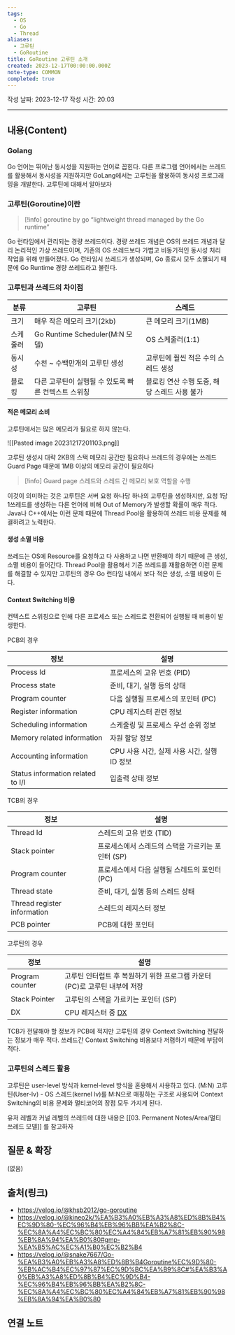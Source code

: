 ```yaml
---
tags:
  - OS
  - Go
  - Thread
aliases:
  - 고루틴
  - GoRoutine
title: GoRoutine 고루틴 소개
created: 2023-12-17T00:00:00.000Z
note-type: COMMON
completed: true
---
```

작성 날짜: 2023-12-17
작성 시간: 20:03


----
## 내용(Content)
### Golang

Go 언어는 뛰어난 동시성을 지원하는 언어로 꼽힌다. 다른 프로그램 언어에서는 쓰레드를 활용해서 동시성을 지원하지만 GoLang에서는 고루틴을 활용하여 동시성 프로그래밍을 개발한다.  고루틴에 대해서 알아보자

### 고루틴(Goroutine)이란

>[!info] goroutine by go
>“lightweight thread managed by the Go runtime”

Go 런타임에서 관리되는 경량 쓰레드이다. 경량 쓰레드 개념은 OS의 쓰레드 개념과 달리 논리적인 가상 쓰레드이며, 기존의 OS 쓰레드보다 가볍고 비동기적인 동시성 처리 작업을 위해 만들어졌다. Go 런타임시 쓰레드가 생성되며, Go 종료시 모두 소멸되기 때문에 Go Runtime 경량 쓰레드라고 불린다.

### 고루틴과 쓰레드의 차이점

| 분류     | 고루틴                                              | 스레드                              |
| -------- | --------------------------------------------------- | ----------------------------------- |
| 크기     | 매우 작은 메모리 크기(2kb)                          | 큰 메모리 크기(1MB)                 |
| 스케줄러 | Go Runtime Scheduler(M:N 모델)                      | OS 스케줄러(1:1)                    |
| 동시성   | 수천 ~ 수백만개의 고루틴 생성                       | 고루틴에 훨씬 적은 수의 스레드 생성 |
| 블로킹   | 다른 고루틴이 실행될 수 있도록 빠른 컨텍스트 스위칭 | 블로킹 연산 수행 도중, 해당 스레드 사용 불가                                    |

#### 적은 메모리 소비

고루틴에서는 많은 메모리가 필요로 하지 않는다.

![[Pasted image 20231217201103.png]]

고루틴 생성시 대략 2KB의 스택 메모리 공간만 필요하나 쓰레드의 경우에는 쓰레드 Guard Page 때문에 1MB 이상의 메모리 공간이 필요하다

>[!info] Guard page
>스레드와 스레드 간 메모리 보호 역할을 수행

이것이 의미하는 것은 고루틴은 서버 요청 하나당 하나의 고루틴을 생성하지만, 요청 1당 1쓰레드를 생성하는 다른 언어에 비해 Out of Memory가 발생할 확률이 매우 적다. Java나 C++에서는 이런 문제 때문에 Thread Pool을 활용하여 쓰레드 비용 문제를 해결하려고 노력한다.

#### 생성 소멸 비용
쓰레드는 OS에 Resource를 요청하고 다 사용하고 나면 반환해야 하기 때문에 큰 생성, 소멸 비용이 들어간다. Thread Pool을 활용해서 기존 쓰레드를 재활용하면 이런 문제를 해결할 수 있지만 고루틴의 경우 Go 런타임 내에서 보다 적은 생성, 소멸 비용이 든다. 

#### Context Switching 비용
컨텍스트 스위칭으로 인해 다른 프로세스 또는 스레드로 전환되어 실행될 때 비용이 발생한다.

PCB의 경우

|정보|설명|
|---|---|
|Process Id|프로세스의 고유 번호 (PID)|
|Process state|준비, 대기, 실행 등의 상태|
|Program counter|다음 실행될 프로세스의 포인터 (PC)|
|Register information|CPU 레지스터 관련 정보|
|Scheduling information|스케줄링 및 프로세스 우선 순위 정보|
|Memory related information|자원 할당 정보|
|Accounting information|CPU 사용 시간, 실제 사용 시간, 실행 ID 정보|
|Status information related to I/I|입출력 상태 정보|


TCB의 경우

| 정보                          | 설명                            |
| --------------------------- | ----------------------------- |
| Thread Id                   | 스레드의 고유 번호 (TID)              |
| Stack pointer               | 프로세스에서 스레드의 스택을 가르키는 포인터 (SP) |
| Program counter             | 프로세스에서 다음 실행될 스레드의 포인터 (PC)   |
| Thread state                | 준비, 대기, 실행 등의 스레드 상태          |
| Thread register information | 스레드의 레지스터 정보                  |
| PCB pointer                 | PCB에 대한 포인터                   |

고루틴의 경우

|정보|설명|
|---|---|
|Program counter|고루틴 인터럽트 후 복원하기 위한 프로그램 카운터(PC)로 고루틴 내부에 저장|
|Stack Pointer|고루틴의 스택을 가르키는 포인터 (SP)|
|DX|CPU 레지스터 중 [DX](https://hongci.tistory.com/21)|

TCB가 전달해야 할 정보가 PCB에 적지만 고루틴의 경우 Context Switching 전달하는 정보가 매우 적다. 쓰레드간 Context Switching 비용보다 저렴하기 때문에 부담이 적다.


### 고루틴의 스레드 활용
고루틴은 user-level 방식과 kernel-level 방식을 혼용해서 사용하고 있다. (M:N) 고루틴(User-lv) - OS 스레드(kernel lv)를 M:N으로 매핑하는 구조로 사용되어 Context Switching의 비용 문제와 멀티코어의 장점 모두 가지게 된다.

유저 레벨과 커널 레벨의 쓰레드에 대한 내용은 [[03. Permanent Notes/Area/멀티 쓰레드 모델]] 를 참고하자

## 질문 & 확장

(없음)

## 출처(링크)
- https://velog.io/@khsb2012/go-goroutine
- https://velog.io/@kineo2k/%EA%B3%A0%EB%A3%A8%ED%8B%B4%EC%9D%80-%EC%96%B4%EB%96%BB%EA%B2%8C-%EC%8A%A4%EC%BC%80%EC%A4%84%EB%A7%81%EB%90%98%EB%8A%94%EA%B0%80#gmp-%EA%B5%AC%EC%A1%B0%EC%B2%B4
- https://velog.io/@snake7667/Go-%EA%B3%A0%EB%A3%A8%ED%8B%B4Goroutine%EC%9D%80-%EB%AC%B4%EC%97%87%EC%9D%BC%EA%B9%8C#%EA%B3%A0%EB%A3%A8%ED%8B%B4%EC%9D%B4-%EC%96%B4%EB%96%BB%EA%B2%8C-%EC%8A%A4%EC%BC%80%EC%A4%84%EB%A7%81%EB%90%98%EB%8A%94%EA%B0%80

## 연결 노트





